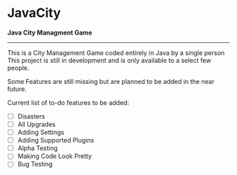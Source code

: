  # JavaCity
**Java City Managment Game**
<hr>
This is a City Management Game coded entirely in Java by a single person
This project is still in development and is only available to a select few people.

Some Features are still missing but are planned to be added in the near future.

Current list of to-do features to be added: 
- [ ] Disasters
- [ ] All Upgrades
- [ ] Adding Settings
- [ ] Adding Supported Plugins
- [ ] Alpha Testing
- [ ] Making Code Look Pretty
- [ ] Bug Testing

